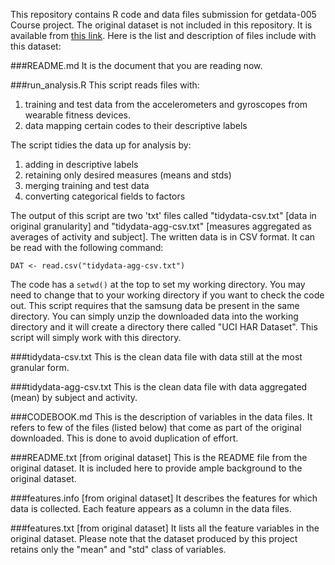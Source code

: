 This repository contains R code and data files submission for getdata-005 Course project. The original dataset is not included in this repository. It is available from [this link](https://d396qusza40orc.cloudfront.net/getdata%2Fprojectfiles%2FUCI%20HAR%20Dataset.zip). Here is the list and description of files include with this dataset:

###README.md
It is the document that you are reading now.

###run_analysis.R
This script reads files with:
  
1. training and test data from the accelerometers and gyroscopes from wearable fitness devices.
2. data mapping certain codes to their descriptive labels 
  
The script tidies the data up for analysis by:
  
1. adding in descriptive labels
2. retaining only desired measures (means and stds)
3. merging training and test data
4. converting categorical fields to factors
  
The output of this script are two 'txt' files called "tidydata-csv.txt" [data in original granularity] and "tidydata-agg-csv.txt" [measures aggregated as averages of activity and subject]. The written data is in CSV format. It can be read with the following command:
```
DAT <- read.csv("tidydata-agg-csv.txt")
```

The code has a ```setwd()``` at the top to set my working directory. You may need to change that to your working directory if you want to check the code out. This script requires that the samsung data be present in the same directory. You can simply unzip the downloaded data into the working directory and it will create a directory there called "UCI HAR Dataset". This script will simply work with this directory.

###tidydata-csv.txt
This is the clean data file with data still at the most granular form.

###tidydata-agg-csv.txt
This is the clean data file with data aggregated (mean) by subject and activity.

###CODEBOOK.md
This is the description of variables in the data files. It refers to few of the files (listed below) that come as part of the original downloaded. This is done to avoid duplication of effort.

###README.txt [from original dataset]
This is the README file from the original dataset. It is included here to provide ample background to the original dataset.

###features.info [from original dataset]
It describes the features for which data is collected. Each feature appears as a column in the data files.

###features.txt [from original dataset]
It lists all the feature variables in the original dataset. Please note that the dataset produced by this project retains only the "mean" and "std" class of variables.

